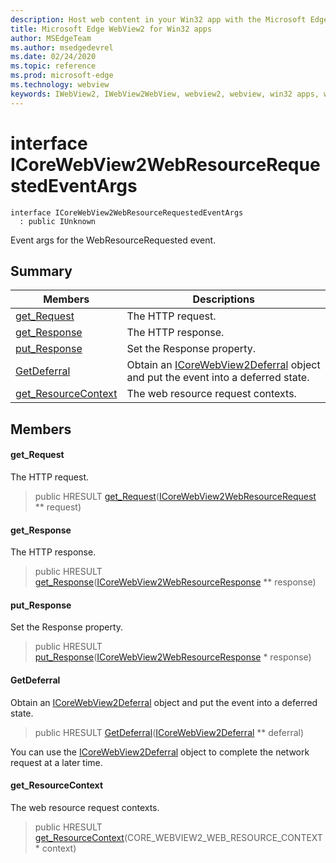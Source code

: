 ```yaml
---
description: Host web content in your Win32 app with the Microsoft Edge WebView2 control
title: Microsoft Edge WebView2 for Win32 apps
author: MSEdgeTeam
ms.author: msedgedevrel
ms.date: 02/24/2020
ms.topic: reference
ms.prod: microsoft-edge
ms.technology: webview
keywords: IWebView2, IWebView2WebView, webview2, webview, win32 apps, win32, edge, ICoreWebView2, ICoreWebView2Host, browser control, edge html
---
```


# interface ICoreWebView2WebResourceRequestedEventArgs 

```
interface ICoreWebView2WebResourceRequestedEventArgs
  : public IUnknown
```

Event args for the WebResourceRequested event.

## Summary

 Members                        | Descriptions
--------------------------------|---------------------------------------------
[get_Request](#get_request) | The HTTP request.
[get_Response](#get_response) | The HTTP response.
[put_Response](#put_response) | Set the Response property.
[GetDeferral](#getdeferral) | Obtain an [ICoreWebView2Deferral](ICoreWebView2Deferral.md#icorewebview2deferral) object and put the event into a deferred state.
[get_ResourceContext](#get_resourcecontext) | The web resource request contexts.

## Members

#### get_Request 

The HTTP request.

> public HRESULT [get_Request](#get_request)([ICoreWebView2WebResourceRequest](ICoreWebView2WebResourceRequest.md#icorewebview2webresourcerequest) ** request)

#### get_Response 

The HTTP response.

> public HRESULT [get_Response](#get_response)([ICoreWebView2WebResourceResponse](ICoreWebView2WebResourceResponse.md#icorewebview2webresourceresponse) ** response)

#### put_Response 

Set the Response property.

> public HRESULT [put_Response](#put_response)([ICoreWebView2WebResourceResponse](ICoreWebView2WebResourceResponse.md#icorewebview2webresourceresponse) * response)

#### GetDeferral 

Obtain an [ICoreWebView2Deferral](ICoreWebView2Deferral.md#icorewebview2deferral) object and put the event into a deferred state.

> public HRESULT [GetDeferral](#getdeferral)([ICoreWebView2Deferral](ICoreWebView2Deferral.md#icorewebview2deferral) ** deferral)

You can use the [ICoreWebView2Deferral](ICoreWebView2Deferral.md#icorewebview2deferral) object to complete the network request at a later time.

#### get_ResourceContext 

The web resource request contexts.

> public HRESULT [get_ResourceContext](#get_resourcecontext)(CORE_WEBVIEW2_WEB_RESOURCE_CONTEXT * context)

